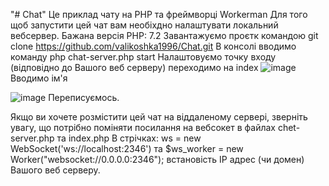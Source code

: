 "# Chat" 
Це приклад чату на PHP та фреймворці Workerman
Для того щоб запустити цей чат вам необіхдно налаштувати локальний вебсервер.
Бажана версія PHP: 7.2
Завантажуємо проєтк командою git clone https://github.com/valikoshka1996/Chat.git
В консолі вводимо команду php chat-server.php start
Налаштовуємо точку входу (відповідно до Вашого веб серверу)
переходимо на index
![image](https://github.com/valikoshka1996/Chat/assets/115169564/ae87d25a-b096-4321-a243-1462a73511ff)
Вводимо ім'я

![image](https://github.com/valikoshka1996/Chat/assets/115169564/b27f4907-3cad-4a20-8e9b-60b05621010a)
Переписуємось.

Якщо ви хочете розмістити цей чат на віддаленому сервері, зверніть увагу, що потрібно поміняти посилання на вебсокет в файлах chet-server.php та index.php
В стрічках:     ws = new WebSocket('ws://localhost:2346') та $ws_worker = new Worker("websocket://0.0.0.0:2346"); встановість IP адрес (чи домен) Вашого веб серверу.
